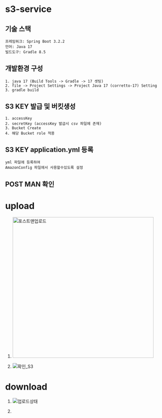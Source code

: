 ﻿# s3-service


## 기술 스택
```
프레임워크: Spring Boot 3.2.2
언어: Java 17
빌드도구: Gradle 8.5
```

## 개발환경 구성

```
1. java 17 (Build Tools -> Gradle -> 17 셋팅)
2. file -> Project Settings -> Project Java 17 (corretto-17) Setting
3. gradle build
```

## S3 KEY 발급 및 버킷생성
```
1. accessKey
2. secretKey (accessKey 발급시 csv 파일에 존재)
3. Bucket Create
4. 해당 Bucket role 적용
```

## S3 KEY application.yml 등록
```
yml 파일에 등록하여 
AmazonConfig 파일에서 사용할수있도록 설정
```

## POST MAN  확인

# upload

1. <img width="452" alt="포스트맨업로드" src="https://github.com/gojunghyo/s3-service/assets/128199051/5237384d-5ecf-4f67-aaa3-e8be376f11fd">

2. ![확인_S3](https://github.com/gojunghyo/s3-service/assets/128199051/150c2467-7b33-43c4-95a0-8b86858c122c)


# download

1. ![업로드상태](https://github.com/gojunghyo/s3-service/assets/128199051/3a66a458-f83d-4f2c-84bd-74ea297f8921)

2.
